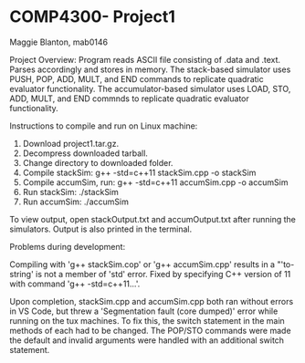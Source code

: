 # COMP4300- Project1

Maggie Blanton, mab0146

Project Overview: 
  Program reads ASCII file consisting of .data and .text. Parses accordingly and stores in memory. 
  The stack-based simulator uses PUSH, POP, ADD, MULT, and END commands to replicate quadratic evaluator functionality. 
  The accumulator-based simulator uses LOAD, STO, ADD, MULT, and END commnds to replicate quadratic evaluator functionality.

Instructions to compile and run on Linux machine:

  1. Download project1.tar.gz.
  2. Decompress downloaded tarball. 
  3. Change directory to downloaded folder. 
  4. Compile stackSim: g++ -std=c++11 stackSim.cpp -o stackSim
  5. Compile accumSim, run: g++ -std=c++11 accumSim.cpp -o accumSim
  6. Run stackSim: ./stackSim
  7. Run accumSim: ./accumSim
  
 To view output, open stackOutput.txt and accumOutput.txt after running the simulators. Output is also printed in the terminal. 
  
 Problems during development: 
 
  Compiling with 'g++ stackSim.cop' or 'g++ accumSim.cpp' results in a "'to-string' is not a member of 'std' error. 
  Fixed by specifying C++ version of 11 with command 'g++ -std=c++11...'. 
  
  Upon completion, stackSim.cpp and accumSim.cpp both ran without errors in VS Code, but threw a 'Segmentation fault
  (core dumped)' error while running on the tux machines. To fix this, the switch statement in the main methods of each 
  had to be changed. The POP/STO commands were made the default and invalid arguments were handled with an 
  additional switch statement. 
 
  

